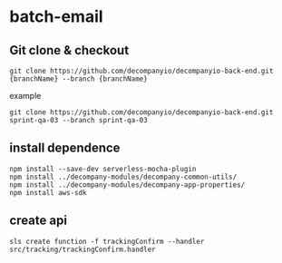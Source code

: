 # batch-email

## Git clone & checkout

```shell
git clone https://github.com/decompanyio/decompanyio-back-end.git {branchName} --branch {branchName}
```

example

```shell
git clone https://github.com/decompanyio/decompanyio-back-end.git sprint-qa-03 --branch sprint-qa-03
```

## install dependence

```shell
npm install --save-dev serverless-mocha-plugin
npm install ../decompany-modules/decompany-common-utils/
npm install ../decompany-modules/decompany-app-properties/
npm install aws-sdk
```

## create api

```shell
sls create function -f trackingConfirm --handler src/tracking/trackingConfirm.handler
```
